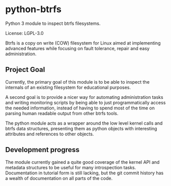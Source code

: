 python-btrfs
============

Python 3 module to inspect btrfs filesystems.

License: LGPL-3.0

Btrfs is a copy on write (COW) filesystem for Linux aimed at implementing
advanced features while focusing on fault tolerance, repair and easy
administration.

Project Goal
------------

Currently, the primary goal of this module is  to be able to inspect the
internals of an existing filesystem for educational purposes.

A second goal is to provide a nicer way for automating administration tasks and
writing monitoring scripts by being able to just programmatically access the
needed information, instead of having to spend most of the time on parsing
human readable output from other btrfs tools.

The python module acts as a wrapper around the low level kernel calls and btrfs
data structures, presenting them as python objects with interesting attributes
and references to other objects.

Development progress
--------------------

The module currently gained a quite good coverage of the kernel API and
metadata structures to be useful for many introspection tasks. Documentation in
tutorial form is still lacking, but the git commit history has a wealth of
documentation on all parts of the code.
